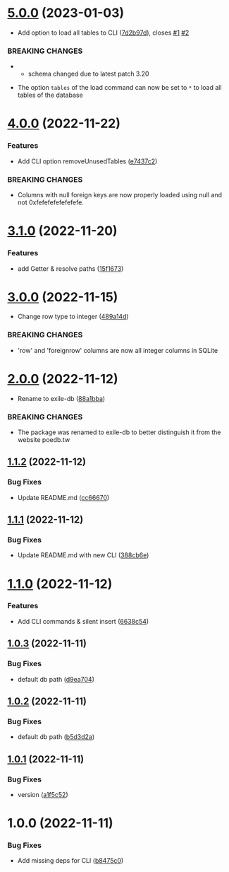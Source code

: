 # [5.0.0](https://github.com/moepmoep12/exile-db/compare/v4.0.0...v5.0.0) (2023-01-03)


* Add option to load all tables to CLI ([7d2b97d](https://github.com/moepmoep12/exile-db/commit/7d2b97dae6e18b105aa6f9d69fb895efb079653e)), closes [#1](https://github.com/moepmoep12/exile-db/issues/1) [#2](https://github.com/moepmoep12/exile-db/issues/2)


### BREAKING CHANGES

* - schema changed due to latest patch 3.20
- The option `tables` of the load command can now be set to `*` to load all tables of the database

# [4.0.0](https://github.com/moepmoep12/exile-db/compare/v3.1.0...v4.0.0) (2022-11-22)


### Features

* Add CLI option removeUnusedTables ([e7437c2](https://github.com/moepmoep12/exile-db/commit/e7437c2e5f847dfd57abb4f8e5767d9d1c38d614))


### BREAKING CHANGES

* Columns with null foreign keys are now properly loaded using null and not 0xfefefefefefefefe.

# [3.1.0](https://github.com/moepmoep12/exile-db/compare/v3.0.0...v3.1.0) (2022-11-20)


### Features

* add Getter & resolve paths ([15f1673](https://github.com/moepmoep12/exile-db/commit/15f167337f6b00d45bfd727b22d2665dfac41f23))

# [3.0.0](https://github.com/moepmoep12/exile-db/compare/v2.0.0...v3.0.0) (2022-11-15)


* Change row type to integer ([489a14d](https://github.com/moepmoep12/exile-db/commit/489a14d20af252b7ac7ffb64fa99089592270ce6))


### BREAKING CHANGES

* 'row' and 'foreignrow' columns are now all integer columns in SQLite

# [2.0.0](https://github.com/moepmoep12/exile-db/compare/v1.1.2...v2.0.0) (2022-11-12)


* Rename to exile-db ([88a1bba](https://github.com/moepmoep12/exile-db/commit/88a1bba7bf02bbf42c6f270e9c0aafa6f4a9f4b6))


### BREAKING CHANGES

* The package was renamed to exile-db to better distinguish it from the website poedb.tw

## [1.1.2](https://github.com/moepmoep12/exile-db/compare/v1.1.1...v1.1.2) (2022-11-12)

### Bug Fixes

- Update README.md ([cc66670](https://github.com/moepmoep12/exile-db/commit/cc66670c3bd212f6bf798e1d84e96f88a9071835))

## [1.1.1](https://github.com/moepmoep12/exile-db/compare/v1.1.0...v1.1.1) (2022-11-12)

### Bug Fixes

- Update README.md with new CLI ([388cb6e](https://github.com/moepmoep12/exile-db/commit/388cb6e9a25dc28b9c9c9e9e840bfa55b43b8d51))

# [1.1.0](https://github.com/moepmoep12/exile-db/compare/v1.0.3...v1.1.0) (2022-11-12)

### Features

- Add CLI commands & silent insert ([6638c54](https://github.com/moepmoep12/exile-db/commit/6638c5499e70ac4fa508a4b1249127bccf9ba532))

## [1.0.3](https://github.com/moepmoep12/exile-db/compare/v1.0.2...v1.0.3) (2022-11-11)

### Bug Fixes

- default db path ([d9ea704](https://github.com/moepmoep12/exile-db/commit/d9ea70462249d2718f25738c7d3af29059857ecf))

## [1.0.2](https://github.com/moepmoep12/exile-db/compare/v1.0.1...v1.0.2) (2022-11-11)

### Bug Fixes

- default db path ([b5d3d2a](https://github.com/moepmoep12/exile-db/commit/b5d3d2ad9b247c982b2afe8a7aa90da13faa5606))

## [1.0.1](https://github.com/moepmoep12/exile-db/compare/v1.0.0...v1.0.1) (2022-11-11)

### Bug Fixes

- version ([a1f5c52](https://github.com/moepmoep12/exile-db/commit/a1f5c52d0fc6ff15484afea4867490e8916dde32))

# 1.0.0 (2022-11-11)

### Bug Fixes

- Add missing deps for CLI ([b8475c0](https://github.com/moepmoep12/exile-db/commit/b8475c0afe8293a8797dfca58f5a61e21cc203f5))
